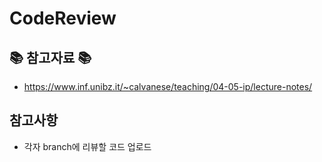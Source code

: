 # CodeReview

## 📚 참고자료 📚
- https://www.inf.unibz.it/~calvanese/teaching/04-05-ip/lecture-notes/

## 참고사항
- 각자 branch에 리뷰할 코드 업로드